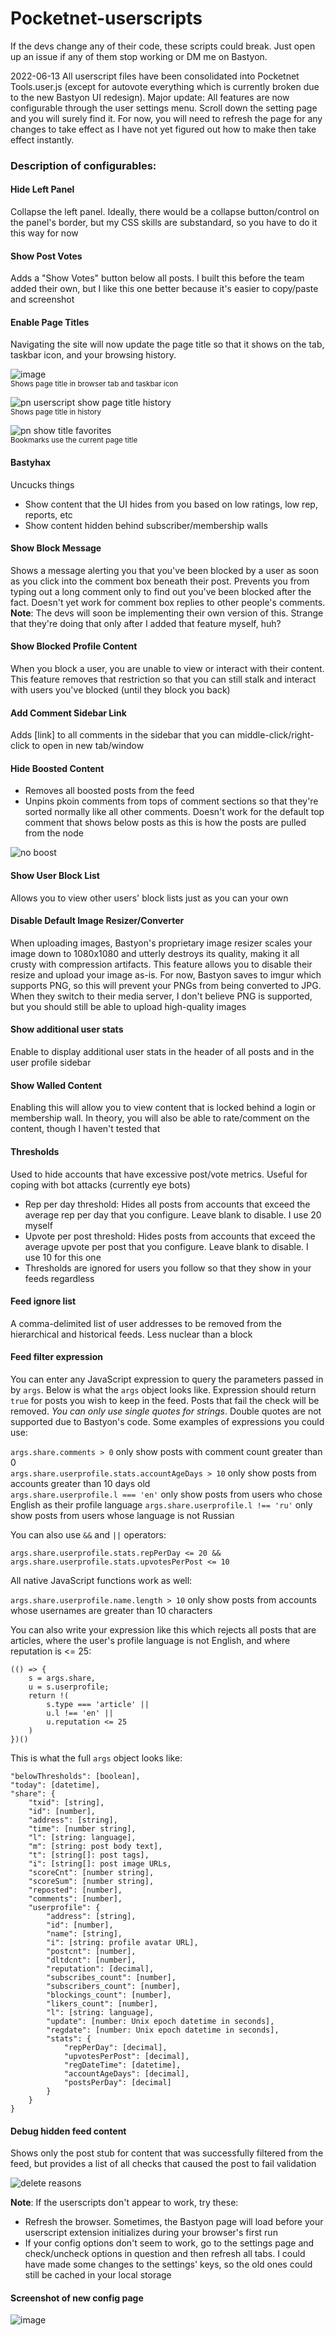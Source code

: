 # Pocketnet-userscripts
If the devs change any of their code, these scripts could break. Just open up an issue if any of them stop working or DM me on Bastyon.

2022-06-13
All userscript files have been consolidated into Pocketnet Tools.user.js (except for autovote everything which is currently broken due to the new Bastyon UI redesign). Major update: All features are now configurable through the user settings menu. Scroll down the setting page and you will surely find it. For now, you will need to refresh the page for any changes to take effect as I have not yet figured out how to make then take effect instantly.

### Description of configurables:

#### Hide Left Panel
Collapse the left panel. Ideally, there would be a collapse button/control on the panel's border, but my CSS skills are substandard, so you have to do it this way for now
#### Show Post Votes 
Adds a "Show Votes" button below all posts. I built this before the team added their own, but I like this one better because it's easier to copy/paste and screenshot
#### Enable Page Titles
Navigating the site will now update the page title so that it shows on the tab, taskbar icon, and your browsing history.

![image](https://user-images.githubusercontent.com/89675012/175362178-eaa44220-7038-420d-8b84-f2283c4c71e4.png)  
<sup>Shows page title in browser tab and taskbar icon</sup>

![pn userscript show page title history](https://user-images.githubusercontent.com/89675012/175362212-d9d8104f-e594-49de-9e23-66e780f8df67.PNG)  
<sup>Shows page title in history</sup>

![pn show title favorites](https://user-images.githubusercontent.com/89675012/175777570-ef99ed10-7d26-4953-9b19-50b3314b2a62.png)  
<sup>Bookmarks use the current page title</sup>

#### Bastyhax
Uncucks things
  - Show content that the UI hides from you based on low ratings, low rep, reports, etc
  - Show content hidden behind subscriber/membership walls
#### Show Block Message 
Shows a message alerting you that you've been blocked by a user as soon as you click into the comment box beneath their post. Prevents you from typing out a long comment only to find out you've been blocked after the fact. Doesn't yet work for comment box replies to other people's comments. **Note**: The devs will soon be implementing their own version of this. Strange that they're doing that only after I added that feature myself, huh?
#### Show Blocked Profile Content
When you block a user, you are unable to view or interact with their content. This feature removes that restriction so that you can still stalk and interact with users you've blocked (until they block you back)
#### Add Comment Sidebar Link
Adds [link] to all comments in the sidebar that you can middle-click/right-click to open in new tab/window
#### Hide Boosted Content
  - Removes all boosted posts from the feed
  - Unpins pkoin comments from tops of comment sections so that they're sorted normally like all other comments. Doesn't work for the default top comment that shows below posts as this is how the posts are pulled from the node

![no boost](https://user-images.githubusercontent.com/89675012/177214035-1a743547-ef84-4f07-99ab-6b146eab553e.png)

#### Show User Block List
Allows you to view other users' block lists just as you can your own
#### Disable Default Image Resizer/Converter
When uploading images, Bastyon's proprietary image resizer scales your image down to 1080x1080 and utterly destroys its quality, making it all crusty with compression artifacts. This feature allows you to disable their resize and upload your image as-is. For now, Bastyon saves to imgur which supports PNG, so this will prevent your PNGs from being converted to JPG. When they switch to their media server, I don't believe PNG is supported, but you should still be able to upload high-quality images
#### Show additional user stats
Enable to display additional user stats in the header of all posts and  in the user profile sidebar
#### Show Walled Content
Enabling this will allow you to view content that is locked behind a login or membership wall. In theory, you will also be able to rate/comment on the content, though I haven't tested that
#### Thresholds 
Used to hide accounts that have excessive post/vote metrics. Useful for coping with bot attacks (currently eye bots)
  - Rep per day threshold: Hides all posts from accounts that exceed the average rep per day that you configure. Leave blank to disable. I use 20 myself
  - Upvote per post threshold: Hides posts from accounts that exceed the average upvote per post that you configure. Leave blank to disable. I use 10 for this one
  - Thresholds are ignored for users you follow so that they show in your feeds regardless
#### Feed ignore list
A comma-delimited list of user addresses to be removed from the hierarchical and historical feeds. Less nuclear than a block
#### Feed filter expression
You can enter any JavaScript expression to query the parameters passed in by `args`. Below is what the `args` object looks like. Expression should return `true` for posts you wish to keep in the feed. Posts that fail the check will be removed. _You can only use single quotes for strings_. Double quotes are not supported due to Bastyon's code. Some examples of expressions you could use:

`args.share.comments > 0` only show posts with comment count greater than 0  
`args.share.userprofile.stats.accountAgeDays > 10` only show posts from accounts greater than 10 days old  
`args.share.userprofile.l === 'en'` only show posts from users who chose English as their profile language
`args.share.userprofile.l !== 'ru'` only show posts from users whose language is not Russian

You can also use `&&` and `||` operators:

`args.share.userprofile.stats.repPerDay <= 20 && args.share.userprofile.stats.upvotesPerPost <= 10`

All native JavaScript functions work as well:

`args.share.userprofile.name.length > 10` only show posts from accounts whose usernames are greater than 10 characters

You can also write your expression like this which rejects all posts that are articles, where the user's profile language is not English, and where reputation is <= 25:

```
(() => {
	s = args.share,
	u = s.userprofile;
	return !(
		s.type === 'article' ||
		u.l !== 'en' ||
		u.reputation <= 25
	)
})()
```

This is what the full `args` object looks like:

```
"belowThresholds": [boolean],
"today": [datetime],
"share": {
	"txid": [string],
	"id": [number],
	"address": [string],
	"time": [number string],
	"l": [string: language],
	"m": [string: post body text],
	"t": [string[]: post tags],
	"i": [string[]: post image URLs,
	"scoreCnt": [number string],
	"scoreSum": [number string],
	"reposted": [number],
	"comments": [number],
	"userprofile": {
		"address": [string],
		"id": [number],
		"name": [string],
		"i": [string: profile avatar URL],
		"postcnt": [number],
		"dltdcnt": [number],
		"reputation": [decimal],
		"subscribes_count": [number],
		"subscribers_count": [number],
		"blockings_count": [number],
		"likers_count": [number],
		"l": [string: language],
		"update": [number: Unix epoch datetime in seconds],
		"regdate": [number: Unix epoch datetime in seconds],
		"stats": {
			"repPerDay": [decimal],
			"upvotesPerPost": [decimal],
			"regDateTime": [datetime],
			"accountAgeDays": [decimal],
			"postsPerDay": [decimal]
		}
	}
}
```
#### Debug hidden feed content
Shows only the post stub for content that was successfully filtered from the feed, but provides a list of all checks that caused the post to fail validation

![delete reasons](https://user-images.githubusercontent.com/89675012/175860649-7838253a-ccd1-400c-9205-d4489a25a849.png)

**Note**: If the userscripts don't appear to work, try these:

- Refresh the browser. Sometimes, the Bastyon page will load before your userscript extension initializes during your browser's first run
- If your config options don't seem to work, go to the settings page and check/uncheck options in question and then refresh all tabs. I could have made some changes to the settings' keys, so the old ones could still be cached in your local storage

#### Screenshot of new config page

![image](https://github.com/dorkerdev/Pocketnet-userscripts/blob/main/Pocketnet%20Tools%20settings%20screenshot.PNG)
